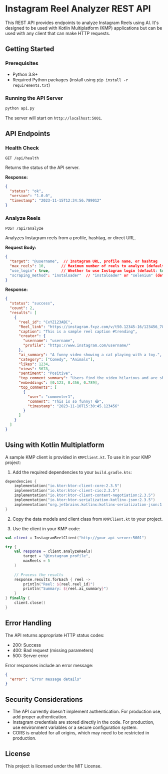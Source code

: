 # Instagram Reel Analyzer REST API

This REST API provides endpoints to analyze Instagram Reels using AI. It's designed to be used with Kotlin Multiplatform (KMP) applications but can be used with any client that can make HTTP requests.

## Getting Started

### Prerequisites

- Python 3.8+
- Required Python packages (install using `pip install -r requirements.txt`)

### Running the API Server

```bash
python api.py
```

The server will start on `http://localhost:5001`.

## API Endpoints

### Health Check

```
GET /api/health
```

Returns the status of the API server.

**Response:**

```json
{
  "status": "ok",
  "version": "1.0.0",
  "timestamp": "2023-11-15T12:34:56.789012"
}
```

### Analyze Reels

```
POST /api/analyze
```

Analyzes Instagram reels from a profile, hashtag, or direct URL.

**Request Body:**

```json
{
  "target": "@username",  // Instagram URL, profile name, or hashtag
  "max_reels": 10,       // Maximum number of reels to analyze (default: 10)
  "use_login": true,     // Whether to use Instagram login (default: true)
  "scraping_method": "instaloader"  // "instaloader" or "selenium" (default: "instaloader")
}
```

**Response:**

```json
{
  "status": "success",
  "count": 2,
  "results": [
    {
      "reel_id": "CxYZ123ABC",
      "Reel_link": "https://instagram.fxyz.com/v/t50.12345-16/123456_789012345678901_1234567890123456789_n.mp4",
      "caption": "This is a sample reel caption #trending",
      "creator": {
        "username": "username",
        "profile": "https://www.instagram.com/username/"
      },
      "ai_summary": "A funny video showing a cat playing with a toy.",
      "category": ["Comedy", "Animals"],
      "likes": 1234,
      "views": 5678,
      "sentiment": "Positive",
      "top_comment_summary": "Users find the video hilarious and are sharing similar experiences.",
      "embeddings": [0.123, 0.456, 0.789],
      "top_comments": [
        {
          "user": "commenter1",
          "comment": "This is so funny! 😂",
          "timestamp": "2023-11-10T15:30:45.123456"
        }
      ]
    }
  ]
}
```

## Using with Kotlin Multiplatform

A sample KMP client is provided in `KMPClient.kt`. To use it in your KMP project:

1. Add the required dependencies to your `build.gradle.kts`:

```kotlin
dependencies {
    implementation("io.ktor:ktor-client-core:2.3.5")
    implementation("io.ktor:ktor-client-cio:2.3.5")
    implementation("io.ktor:ktor-client-content-negotiation:2.3.5")
    implementation("io.ktor:ktor-serialization-kotlinx-json:2.3.5")
    implementation("org.jetbrains.kotlinx:kotlinx-serialization-json:1.6.0")
}
```

2. Copy the data models and client class from `KMPClient.kt` to your project.

3. Use the client in your KMP code:

```kotlin
val client = InstagramReelClient("http://your-api-server:5001")

try {
    val response = client.analyzeReels(
        target = "@instagram_profile",
        maxReels = 5
    )
    
    // Process the results
    response.results.forEach { reel ->
        println("Reel: ${reel.reel_id}")
        println("Summary: ${reel.ai_summary}")
    }
} finally {
    client.close()
}
```

## Error Handling

The API returns appropriate HTTP status codes:

- 200: Success
- 400: Bad request (missing parameters)
- 500: Server error

Error responses include an error message:

```json
{
  "error": "Error message details"
}
```

## Security Considerations

- The API currently doesn't implement authentication. For production use, add proper authentication.
- Instagram credentials are stored directly in the code. For production, use environment variables or a secure configuration system.
- CORS is enabled for all origins, which may need to be restricted in production.

## License

This project is licensed under the MIT License.